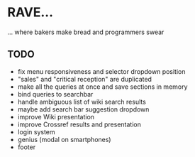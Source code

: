 # RAVE...

... where bakers make bread and programmers swear

## TODO

* fix menu responsiveness and selector dropdown position
* "sales" and "critical reception" are duplicated
* make all the queries at once and save sections in memory
* bind queries to searchbar
* handle ambiguous list of wiki search results
* maybe add search bar suggestion dropdown
* improve Wiki presentation
* improve Crossref results and presentation
* login system
* genius (modal on smartphones)
* footer
